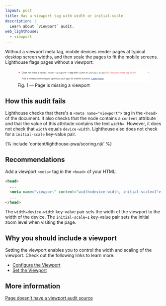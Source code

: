 ```yaml
---
layout: post
title: Has a viewport tag with width or initial-scale
description: |
  Learn about `viewport` audit.
web_lighthouse:
  - viewport
---
```


Without a viewport meta tag, mobile devices render pages at typical desktop
screen widths, and then scale the pages to fit the mobile screens.
Lighthouse flags pages without a viewport:

<figure class="w-figure">
  <img class="w-screenshot w-screenshot--filled" src="viewport.png" alt="Lighthouse audit shows page is missing a viewport">
  <figcaption class="w-figcaption">
    Fig. 1 — Page is missing a viewport
  </figcaption>
</figure>

## How this audit fails

Lighthouse checks that there's a `<meta name="viewport">` tag in the `<head>`
of the document. It also checks that the node contains a `content` attribute
and that the value of this attribute contains the text `width=`. However,
it does not check that `width` equals `device-width`. Lighthouse also does not
check for a `initial-scale` key-value pair.

{% include 'content/lighthouse-pwa/scoring.njk' %}

## Recommendations

Add a viewport `<meta>` tag in the `<head>` of your HTML:

```html
<head>
  ...
  <meta name="viewport" content="width=device-width, initial-scale=1">
  ...
</head>
```

The `width=device-width` key-value pair sets the width of the viewport to
the width of the device. The `initial-scale=1` key-value pair sets the initial
zoom level when visiting the page.

## Why you should include a viewport

Setting the viewport enables you to control the width and scaling of the viewport.
Check out the following links to learn more:

- [Configure the Viewport](/https://developers.google.com/speed/docs/insights/ConfigureViewport)
- [Set the Viewport](https://developers.google.com/web/fundamentals/design-and-ux/responsive/#set-the-viewport)

## More information

[Page doesn't have a viewport audit source](https://github.com/GoogleChrome/lighthouse/blob/master/lighthouse-core/audits/viewport.js)